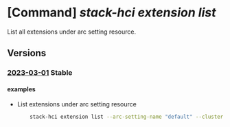 # [Command] _stack-hci extension list_

List all extensions under arc setting resource.

## Versions

### [2023-03-01](/Resources/mgmt-plane/L3N1YnNjcmlwdGlvbnMve30vcmVzb3VyY2Vncm91cHMve30vcHJvdmlkZXJzL21pY3Jvc29mdC5henVyZXN0YWNraGNpL2NsdXN0ZXJzL3t9L2FyY3NldHRpbmdzL3t9L2V4dGVuc2lvbnM=/2023-03-01.xml) **Stable**

<!-- mgmt-plane /subscriptions/{}/resourcegroups/{}/providers/microsoft.azurestackhci/clusters/{}/arcsettings/{}/extensions 2023-03-01 -->

#### examples

- List extensions under arc setting resource
    ```bash
        stack-hci extension list --arc-setting-name "default" --cluster-name "myCluster" --resource-group "test-rg"
    ```

